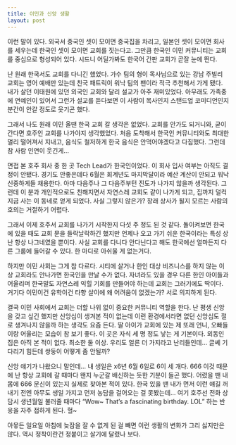 ```yaml
---
title: 이민과 신앙 생활
layout: post
---
```

이런 말이 있다. 외국서 중국인 셋이 모이면 중국집을 차리고, 일본인 셋이 모이면 회사를 세우는데 한국인 셋이 모이면 교회를 짓는다고. 그만큼 한국인 이민 커뮤니티는 교회를 중심으로 형성되어 있다. 시드니 어딜가봐도 한국어 간판 교회가 곧잘 눈에 띈다. 

난 원래 한국서도 교회를 다니긴 했었다. 가수 팀의 형이 목사님으로 있는 강남 주빌리 교회는 영어 예배만 있는데 친국 패트릭이 워낙 팀의 팬이라 적극 추천해서 가게 됐다. 내가 살던 이태원에 있던 외국인 교회와 달리 설교가 아주 재미있었다. 아무래도 가족중에 연예인이 있어서 그런가 설교를 듣다보면 이 사람이 목사인지 스탠드업 코미디언인지 분간이 안갈 정도로 웃기곤 했다. 

그래서 나도 원래 이민 올땐 한국 교회 갈 생각은 없었다. 교회를 안가도 되거니와, 굳이 간다면 호주인 교회를 나가야지 생각했었다. 처음 도착해서 한국인 커뮤니티와도 최대한 멀리 떨어져서 지내고, 음식도 철저하게 한국 음식은 안먹어야겠다고 다짐했다. 그런데 참 사람 인연이 웃긴게&#8230; 

면접 본 호주 회사 중 한 곳 Tech Lead가 한국인이었다. 이 회사 입사 여부는 아직도 결정이 안됐다. 경기도 안좋은데다 6월은 회계년도 마지막달이라 예산 계산이 안되고 워낙 신중하게들 채용한다. 아마 다음주나 그 다음주부턴 진도가 나가지 않을까 생각된다. 그런데 이 분과 개인적으로도 친해지면서 자연스레 교회도 같이 나가게 되고, 집까지 덜컥 지금 사는 이 동네로 얻게 되었다. 사실 그렇지 않은가? 장래 상사가 될지 모르는 사람의 호의는 거절하기 어렵다. 

그래서 이제 호주서 교회를 나가기 시작한지 다섯 주 정도 된 것 같다. 돌이켜보면 한국에 있을 때도 교회 문을 들락날락하긴 했지만 언제나 오고 가기 쉬운 한국이라는 특성 상 난 항상 나그네였을 뿐이다. 사실 교회를 다니다 안다닌다고 해도 한국에선 얼마든지 다른 그룹에 들어갈 수 있다. 한 마디로 아쉬울 게 없는거다.

하지만 이민 사회는 그게 참 다르다. 시티에 살거나 한인 대상 비즈니스를 하지 않는 이상 교회라도 안나가면 한국인을 만날 수가 없다. 자녀라도 있을 경우 다른 한인 아이들과 어울리며 한국말도 자연스레 익힐 기회를 만들어야 하는데 교회는 그러기에도 딱이다. 거기다 이민이건 유학이건 타향 살이에 왜 어려움이 없겠는가? 서로 의지하게 된다. 

결국 이민 사회에서 교회는 더할 나위 없이 중요한 커뮤니티 역할을 한다. 난 평생 신앙을 갖고 싶긴 했지만 신앙심이 생겨본 적이 없는데 이런 환경에서라면 없던 신앙심도 절로 생겨나지 않을까 하는 생각도 요즘 든다. 딸 아이가 교회에 있는 제 또래 언니, 오빠들이랑 어울리는 모습이 참 보기 좋다. 이 곳은 자식 세 명 정도 낳는 게 기본이다. 외동인 집은 아직 본 적이 없다. 최소한 둘 이상. 우리도 얼른 더 가지라고 난리들인데&#8230; 글쎄 기다리기 힘든데 쌍둥이 어떻게 좀 안될까?

신앙 얘기가 나왔으니 말인데&#8230; 내 생일은 x6년 6월 6일로 6이 세 개다. 666 이것 때문에 난 항상 교회에 갈 때마다 왠지 누군갈 배신하는 듯한 기분이 들곤 했다. 어렸을 땐 내 몸에 666 문신이 있는지 실제로 찾아본 적이 있다. 한국 있을 땐 내가 먼저 이런 얘길 꺼내기 전엔 아무도 생일 가지고 먼저 농담을 걸어오는 걸 못봤는데&#8230; 여기 호주선 전화 상담시 생년월일 불러줄 때마다 &#8220;Wow~ That&#8217;s a fascinating birthday. LOL&#8221; 하는 반응을 자주 접하게 된다. 헐~

아뭏든 일요일 아침에 늦잠을 잘 수 없게 된 걸 빼면 이런 생활의 변화가 그리 싫지만은 않다. 역시 정착이란건 정붙이고 살기에 달렸나 보다.